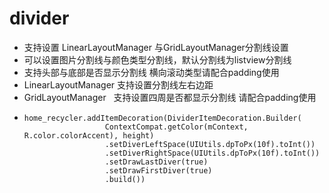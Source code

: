 # divider
- 支持设置 LinearLayoutManager 与GridLayoutManager分割线设置  
- 可以设置图片分割线与颜色类型分割线，默认分割线为listview分割线  
- 支持头部与底部是否显示分割线 横向滚动类型请配合padding使用  
- LinearLayoutManager 支持设置分割线左右边距  
- GridLayoutManager   支持设置四周是否都显示分割线 请配合padding使用
- <pre><code>home_recycler.addItemDecoration(DividerItemDecoration.Builder(  
                    ContextCompat.getColor(mContext, R.color.colorAccent), height)  
                    .setDiverLeftSpace(UIUtils.dpToPx(10f).toInt())  
                    .setDiverRightSpace(UIUtils.dpToPx(10f).toInt())  
                    .setDrawLastDiver(true)  
                    .setDrawFirstDiver(true)  
                    .build())</code></pre>                 
